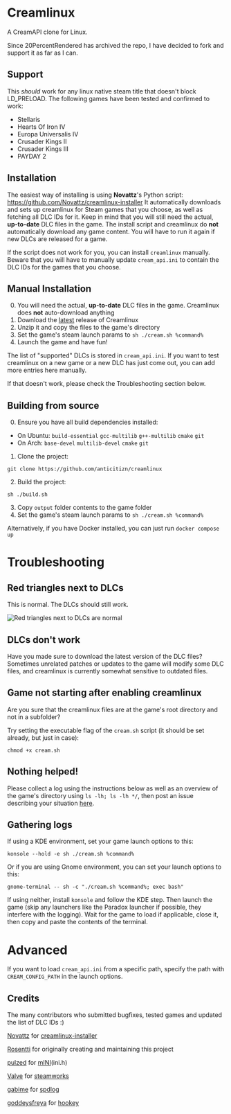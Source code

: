 # Creamlinux
A CreamAPI clone for Linux.

Since 20PercentRendered has archived the repo, I have decided to fork and support it as far as I can.

## Support
This *should* work for any linux native steam title that doesn't block LD_PRELOAD. The following games have been tested and confirmed to work:

 - Stellaris
 - Hearts Of Iron IV
 - Europa Universalis IV
 - Crusader Kings II
 - Crusader Kings III
 - PAYDAY 2

## Installation
The easiest way of installing is using **Novattz**'s Python script: https://github.com/Novattz/creamlinux-installer
It automatically downloads and sets up creamlinux for Steam games that you choose, as well as fetching all DLC IDs for it. Keep in mind that you will still need the actual, **up-to-date** DLC files in the game. The install script and creamlinux do **not** automatically download any game content. You will have to run it again if new DLCs are released for a game.

If the script does not work for you, you can install `creamlinux` manually. Beware that you will have to manually update `cream_api.ini` to contain the DLC IDs for the games that you choose.

## Manual Installation
0. You will need the actual, **up-to-date** DLC files in the game. Creamlinux does **not** auto-download anything
1. Download the [latest](https://github.com/anticitizn/creamlinux/releases/latest/download/creamlinux.zip) release of Creamlinux
2. Unzip it and copy the files to the game's directory
3. Set the game's steam launch params to `sh ./cream.sh %command%`
4. Launch the game and have fun!

The list of "supported" DLCs is stored in `cream_api.ini`. If you want to test creamlinux on a new game or a new DLC has just come out, you can add more entries here manually.

If that doesn't work, please check the Troubleshooting section below.

## Building from source
0. Ensure you have all build dependencies installed:
- On Ubuntu: `build-essential` `gcc-multilib` `g++-multilib` `cmake` `git`
- On Arch: `base-devel` `multilib-devel` `cmake` `git`

1. Clone the project:
```
git clone https://github.com/anticitizn/creamlinux
```
2. Build the project:
```
sh ./build.sh
```

3. Copy `output` folder contents to the game folder
4. Set the game's steam launch params to `sh ./cream.sh %command%`

Alternatively, if you have Docker installed, you can just run `docker compose up`

# Troubleshooting
## Red triangles next to DLCs
This is normal. The DLCs should still work.

![Red triangles next to DLCs are normal](https://cdn.discordapp.com/attachments/663174968791662594/1093109044295766106/image.png)

## DLCs don't work
Have you made sure to download the latest version of the DLC files? Sometimes unrelated patches or updates to the game will modify some DLC files, and creamlinux is currently somewhat sensitive to outdated files.

## Game not starting after enabling creamlinux
Are you sure that the creamlinux files are at the game's root directory and not in a subfolder?

Try setting the executable flag of the `cream.sh` script (it should be set already, but just in case):
```
chmod +x cream.sh
```

## Nothing helped!
Please collect a log using the instructions below as well as an overview of the game's directory using `ls -lh; ls -lh */`, then post an issue describing your situation [here](https://github.com/anticitizn/creamlinux/issues/new).

## Gathering logs
If using a KDE environment, set your game launch options to this:
```
konsole --hold -e sh ./cream.sh %command%
```
Or if you are using Gnome environment, you can set your launch options to this:
```
gnome-terminal -- sh -c "./cream.sh %command%; exec bash"
```
If using neither, install `konsole` and follow the KDE step.
Then launch the game (skip any launchers like the Paradox launcher if possible, they interfere with the logging). Wait for the game to load if applicable, close it, then copy and paste the contents of the terminal.

# Advanced 
If you want to load `cream_api.ini` from a specific path, specify the path with `CREAM_CONFIG_PATH` in the launch options.

## Credits
The many contributors who submitted bugfixes, tested games and updated the list of DLC IDs :)

[Novattz](https://github.com/Novattz) for [creamlinux-installer](https://github.com/Novattz/creamlinux-installer)

[Rosentti](https://github.com/Rosentti) for originally creating and maintaining this project

[pulzed](https://github.com/pulzed) for [mINI](https://github.com/pulzed/mINI)(ini.h)

[Valve](https://www.valvesoftware.com/) for [steamworks](https://partner.steamgames.com/)

[gabime](https://github.com/gabime) for [spdlog](https://github.com/gabime/spdlog)

[goddeysfreya](https://github.com/goddessfreya) for [hookey](https://github.com/goddessfreya/hookey)
